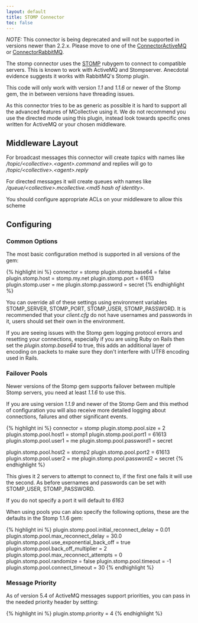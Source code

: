 ```yaml
---
layout: default
title: STOMP Connector
toc: false
---
```

[STOMP]: http://stomp.codehaus.org/
[ConnectorActiveMQ]: /mcollective/reference/plugins/connector_activemq.html
[ConnectorRabbitMQ]: /mcollective/reference/plugins/connector_rabbitmq.html

*NOTE:* This connector is being deprecated and will not be supported in versions newer than 2.2.x.  Please move to one of the [ConnectorActiveMQ] or [ConnectorRabbitMQ].

The stomp connector uses the [STOMP] rubygem to connect to compatible servers.  This is known to work with ActiveMQ and Stompserver.  Anecdotal evidence suggests it works with RabbitMQ's Stomp plugin.

This code will only work with version _1.1_ and _1.1.6_ or newer of the Stomp gem, the in between versions have threading issues.

As this connector tries to be as generic as possible it is hard to support all the advanced features of MCollective using it.  We do not recommend you use the directed mode
using this plugin, instead look towards specific ones written for ActiveMQ or your chosen middleware.

## Middleware Layout

For broadcast messages this connector will create _topics_ with names like _/topic/&lt;collective&gt;.&lt;agent&gt;.command_ and replies will go to
_/topic/&lt;collective&gt;.&lt;agent&gt;.reply_

For directed messages it will create queues with names like _/queue/&lt;collective&gt;.mcollective.&lt;md5 hash of identity&gt;_.

You should configure appropriate ACLs on your middleware to allow this scheme

## Configuring

### Common Options
The most basic configuration method is supported in all versions of the gem:

{% highlight ini %}
connector = stomp
plugin.stomp.base64 = false
plugin.stomp.host = stomp.my.net
plugin.stomp.port = 61613
plugin.stomp.user = me
plugin.stomp.password = secret
{% endhighlight %}

You can override all of these settings using environment variables STOMP_SERVER, STOMP_PORT, STOMP_USER, STOMP_PASSWORD.  It is recommended that your _client.cfg_ do not have usernames and passwords in it, users should set their own in the environment.

If you are seeing issues with the Stomp gem logging protocol errors and resetting your connections, especially if you are using Ruby on Rails then set the _plugin.stomp.base64_ to true, this adds an additional layer of encoding on packets to make sure they don't interfere with UTF8 encoding used in Rails.

### Failover Pools
Newer versions of the Stomp gem supports failover between multiple Stomp servers, you need at least _1.1.6_ to use this.

If you are using version _1.1.9_ and newer of the Stomp Gem and this method of configuration you will also receive more detailed
logging about connections, failures and other significant events.

{% highlight ini %}
connector = stomp
plugin.stomp.pool.size = 2
plugin.stomp.pool.host1 = stomp1
plugin.stomp.pool.port1 = 61613
plugin.stomp.pool.user1 = me
plugin.stomp.pool.password1 = secret

plugin.stomp.pool.host2 = stomp2
plugin.stomp.pool.port2 = 61613
plugin.stomp.pool.user2 = me
plugin.stomp.pool.password2 = secret
{% endhighlight %}

This gives it 2 servers to attempt to connect to, if the first one fails it will use the second.  As before usernames and passwords can be set with STOMP_USER, STOMP_PASSWORD.

If you do not specify a port it will default to _6163_

When using pools you can also specify the following options, these are the defaults in the Stomp 1.1.6 gem:

{% highlight ini %}
plugin.stomp.pool.initial_reconnect_delay = 0.01
plugin.stomp.pool.max_reconnect_delay = 30.0
plugin.stomp.pool.use_exponential_back_off = true
plugin.stomp.pool.back_off_multiplier = 2
plugin.stomp.pool.max_reconnect_attempts = 0
plugin.stomp.pool.randomize = false
plugin.stomp.pool.timeout = -1
plugin.stomp.pool.connect_timeout = 30
{% endhighlight %}

### Message Priority

As of version 5.4 of ActiveMQ messages support priorities, you can pass in the needed
priority header by setting:

{% highlight ini %}
plugin.stomp.priority = 4
{% endhighlight %}

